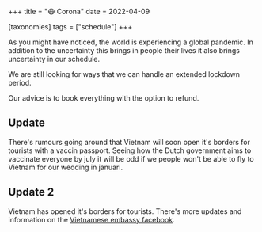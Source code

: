 +++
title = "😷 Corona"
date = 2022-04-09

[taxonomies]
tags = ["schedule"]
+++

As you might have noticed, the world is experiencing a global pandemic.
In addition to the uncertainty this brings in people their lives it also brings uncertainty in our schedule.

We are still looking for ways that we can handle an extended lockdown period.

Our advice is to book everything with the option to refund.

## Update

There's rumours going around that Vietnam will soon open it's borders for tourists with a vaccin passport. Seeing how the Dutch government aims to vaccinate everyone by july it will be odd if we people won't be able to fly to Vietnam for our wedding in januari.

## Update 2

Vietnam has opened it's borders for tourists. There's more updates and information on the [Vietnamese embassy facebook](https://m.facebook.com/VNembassyinNetherlands).
